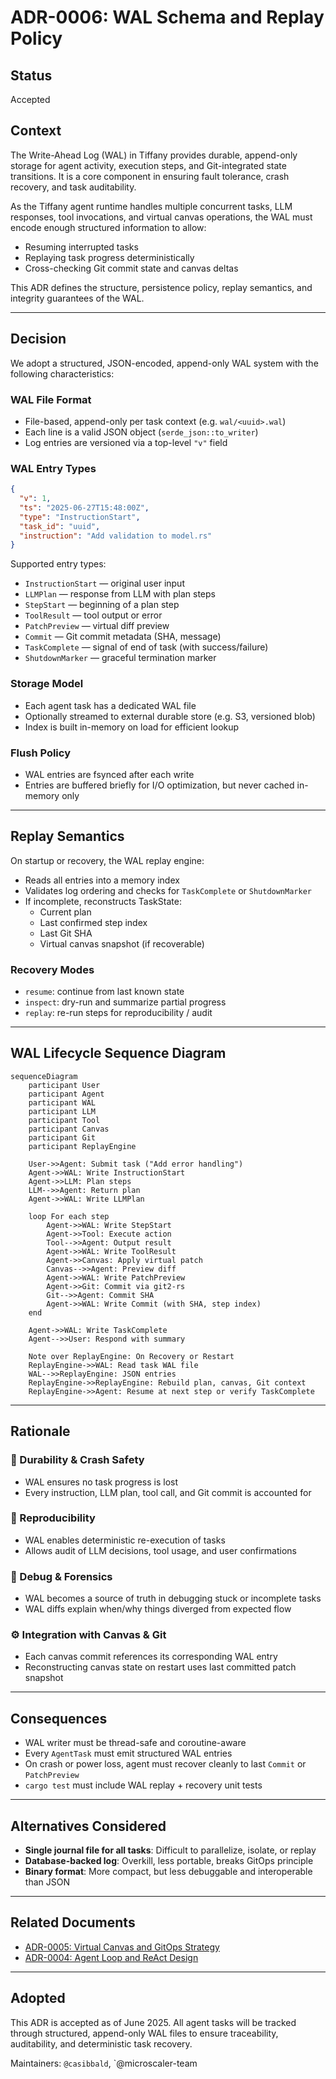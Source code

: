 # ADR-0006: WAL Schema and Replay Policy

## Status
Accepted

## Context
The Write-Ahead Log (WAL) in Tiffany provides durable, append-only storage for agent activity, execution steps, and Git-integrated state transitions. It is a core component in ensuring fault tolerance, crash recovery, and task auditability.

As the Tiffany agent runtime handles multiple concurrent tasks, LLM responses, tool invocations, and virtual canvas operations, the WAL must encode enough structured information to allow:
- Resuming interrupted tasks
- Replaying task progress deterministically
- Cross-checking Git commit state and canvas deltas

This ADR defines the structure, persistence policy, replay semantics, and integrity guarantees of the WAL.

---

## Decision

We adopt a structured, JSON-encoded, append-only WAL system with the following characteristics:

### WAL File Format
- File-based, append-only per task context (e.g. `wal/<uuid>.wal`)
- Each line is a valid JSON object (`serde_json::to_writer`)
- Log entries are versioned via a top-level `"v"` field

### WAL Entry Types
```json
{
  "v": 1,
  "ts": "2025-06-27T15:48:00Z",
  "type": "InstructionStart",
  "task_id": "uuid",
  "instruction": "Add validation to model.rs"
}
```

Supported entry types:
- `InstructionStart` — original user input
- `LLMPlan` — response from LLM with plan steps
- `StepStart` — beginning of a plan step
- `ToolResult` — tool output or error
- `PatchPreview` — virtual diff preview
- `Commit` — Git commit metadata (SHA, message)
- `TaskComplete` — signal of end of task (with success/failure)
- `ShutdownMarker` — graceful termination marker

### Storage Model
- Each agent task has a dedicated WAL file
- Optionally streamed to external durable store (e.g. S3, versioned blob)
- Index is built in-memory on load for efficient lookup

### Flush Policy
- WAL entries are fsynced after each write
- Entries are buffered briefly for I/O optimization, but never cached in-memory only

---

## Replay Semantics

On startup or recovery, the WAL replay engine:
- Reads all entries into a memory index
- Validates log ordering and checks for `TaskComplete` or `ShutdownMarker`
- If incomplete, reconstructs TaskState:
  - Current plan
  - Last confirmed step index
  - Last Git SHA
  - Virtual canvas snapshot (if recoverable)

### Recovery Modes
- `resume`: continue from last known state
- `inspect`: dry-run and summarize partial progress
- `replay`: re-run steps for reproducibility / audit

---

## WAL Lifecycle Sequence Diagram

```mermaid
sequenceDiagram
    participant User
    participant Agent
    participant WAL
    participant LLM
    participant Tool
    participant Canvas
    participant Git
    participant ReplayEngine

    User->>Agent: Submit task ("Add error handling")
    Agent->>WAL: Write InstructionStart
    Agent->>LLM: Plan steps
    LLM-->>Agent: Return plan
    Agent->>WAL: Write LLMPlan

    loop For each step
        Agent->>WAL: Write StepStart
        Agent->>Tool: Execute action
        Tool-->>Agent: Output result
        Agent->>WAL: Write ToolResult
        Agent->>Canvas: Apply virtual patch
        Canvas-->>Agent: Preview diff
        Agent->>WAL: Write PatchPreview
        Agent->>Git: Commit via git2-rs
        Git-->>Agent: Commit SHA
        Agent->>WAL: Write Commit (with SHA, step index)
    end

    Agent->>WAL: Write TaskComplete
    Agent-->>User: Respond with summary

    Note over ReplayEngine: On Recovery or Restart
    ReplayEngine->>WAL: Read task WAL file
    WAL-->>ReplayEngine: JSON entries
    ReplayEngine->>ReplayEngine: Rebuild plan, canvas, Git context
    ReplayEngine->>Agent: Resume at next step or verify TaskComplete
```

---

## Rationale

### 🔐 Durability & Crash Safety
- WAL ensures no task progress is lost
- Every instruction, LLM plan, tool call, and Git commit is accounted for

### 🧪 Reproducibility
- WAL enables deterministic re-execution of tasks
- Allows audit of LLM decisions, tool usage, and user confirmations

### 🧰 Debug & Forensics
- WAL becomes a source of truth in debugging stuck or incomplete tasks
- WAL diffs explain when/why things diverged from expected flow

### ⚙️ Integration with Canvas & Git
- Each canvas commit references its corresponding WAL entry
- Reconstructing canvas state on restart uses last committed patch snapshot

---

## Consequences

- WAL writer must be thread-safe and coroutine-aware
- Every `AgentTask` must emit structured WAL entries
- On crash or power loss, agent must recover cleanly to last `Commit` or `PatchPreview`
- `cargo test` must include WAL replay + recovery unit tests

---

## Alternatives Considered

- **Single journal file for all tasks**: Difficult to parallelize, isolate, or replay
- **Database-backed log**: Overkill, less portable, breaks GitOps principle
- **Binary format**: More compact, but less debuggable and interoperable than JSON

---

## Related Documents
- [ADR-0005: Virtual Canvas and GitOps Strategy](adr_0005_virtual_canvas_gitops.md)
- [ADR-0004: Agent Loop and ReAct Design](adr_0004_agent_loop_react.md)

---

## Adopted
This ADR is accepted as of June 2025. All agent tasks will be tracked through structured, append-only WAL files to ensure traceability, auditability, and deterministic task recovery.

Maintainers: `@casibbald`, `@microscaler-team